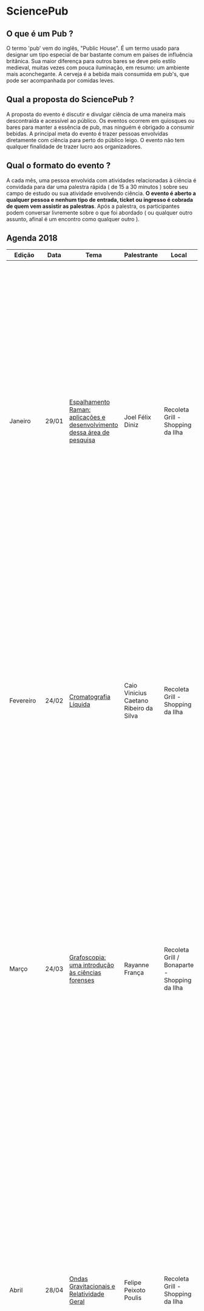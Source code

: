 # SciencePub


## O que é um Pub ?

O termo 'pub' vem do inglês, "Public House". É um termo usado para designar um tipo especial de bar bastante comum em países de influência britânica.
Sua maior diferença para outros bares se deve pelo estilo medieval, muitas vezes com pouca iluminação, em resumo: um ambiente mais aconchegante. A cerveja é a bebida mais consumida em pub's, que pode ser acompanhada por comidas leves.

## Qual a proposta do SciencePub ?

A proposta do evento é discutir e divulgar ciência de uma maneira mais descontraída e acessível ao público. Os eventos ocorrem em quiosques ou bares para manter a essência de pub, mas ninguém é obrigado a consumir bebidas. A principal meta do evento é trazer pessoas envolvidas diretamente com ciência para perto do público leigo. O evento não tem qualquer finalidade de trazer lucro aos organizadores.

## Qual o formato do evento ?

A cada mês, uma pessoa envolvida com atividades relacionadas à ciência é convidada para dar uma palestra rápida ( de 15 a 30 minutos ) sobre seu campo de estudo ou sua atividade envolvendo ciência. **O evento é aberto a qualquer pessoa e nenhum tipo de entrada, ticket ou ingresso é cobrada de quem vem assistir as palestras**. Após a palestra, os participantes podem conversar livremente sobre o que foi abordado ( ou qualquer outro assunto, afinal é um encontro como qualquer outro ).

## Agenda 2018

| Edição    | Data   |          Tema            |     Palestrante   | Local                  | Descrição |
|-----------|--------|--------------------------|-------------------|------------------------|-----------|
| Janeiro   | 29/01  | [Espalhamento Raman: aplicações e desenvolvimento dessa área de pesquisa](banners/banner_janeiro.jpg) | Joel Félix Diniz | Recoleta Grill - Shopping da Ilha | O SciencePub retorna para sua primeira edição em 2018. Nosso convidado de janeiro é  Joel Félix Diniz que irá falar sobre Espalhamento Raman: aplicações e desenvolvimento dessa área de pesquisa. Joel Félix Diniz é graduado em Física pela Universidade Federal Do Maranhão onde atualmente cursa mestrado em Física e participa do Laboratório de Espectroscopia Vibracional e Impedância (LEVI).  Envolveu-se com o tema da área experimental durante dois anos de sua graduação e continuou se especializando em Espalhamento Raman. Participe conosco ! |
| Fevereiro | 24/02  | [Cromatografia Líquida](banners/banner_fevereiro.png) | Caio Vinicius Caetano Ribeiro da Silva |Recoleta Grill - Shopping da Ilha| O SciencePub de fevereiro se volta para a Química. Nesta edição o nosso convidado, Caio Vinicius, irá nos apresentar ao tema da Cromatografia Líquida falando sobre pesquisas na área e aplicações. Caio Vinicius Caetano Ribeiro da Silva é graduado em Química pela Universidade Federal do Maranhão. Atualmente é mestrando em Química pela mesma instituição onde continua a desenvolver pesquisas. Participe conosco !!          |
| Março     | 24/03  | [Grafoscopia: uma introdução às ciências forenses](banners/banner_marco.png) | Rayanne França |Recoleta Grill / Bonaparte - Shopping da Ilha | Em clima de CSI, neste mês de março o SciencePub recebe Rayanne França para um bate-papo sobre grafoscopia e outros campos de estudo da ciência forense. A Grafoscopia, juntamente com demais ramos da Ciência Forense usam ciência para investigações criminais. Rayanne França é graduada em Física pela Universidade Federal do Maranhão e tem especialização em Perícia Criminal e Ciências Forenses pelo Instituto de Pós-graduação. Atualmente trabalha e faz pesquisas na área de balística e grafoscopia. Não perca !!
| Abril     | 28/04  | [Ondas Gravitacionais e Relatividade Geral](banners/banner_abril.jpg)  | Felipe Peixoto Poulis | Recoleta Grill - Shopping da Ilha  |  Olá, amantes da ciência !! O SciencePub de abril está chegando. Nesta edição o SciencePub traz Felipe Peixoto Poulis para nos dar um panorama sobre grandes temas da física: Ondas gravitacionais e Relatividade Geral. Uma grande oportunidade para saber o que está acontecendo nas fronteiras da física. Felipe Peixoto Poulis é Doutor em Física pelo Centro Brasileiro de Pesquisas Físicas e Pós-doutor em Física pela Universidade Federal do Maranhão. Atualmente é professor do Bacharelado Interdisciplinar em Ciência e Tecnologia da UFMA. Seus principais temas de pesquisa são gravitação e cosmologia. |
| Maio      | 26/05  | [Astrofotografia](banner_maio.jpg)  | Tavares Jr. |  Cidade Velha Pub  | Olá amantes da ciência ! O SciencePub de maio traz como tema a Astrofotografia ! Nosso convidado é o Prof. Tavares Júnior, entusiasta de astronomia e com vários anos dedicados à fotografia, tendo fotos suas publicadas em diversos jornais e sites de notícias, participado de exposições e ministrado workshops sobre fotografia. Tavares Júnior foi vencedor em 2013 do concurso cultural de fotografia "Da praia à ladeira - Olhares sobre São Luís". Além de fotógrafo, Tavares é formado em Economia e possui mestrado em Energia e Ambiente, ambos pela Universidade Federal do Maranhão. O SciencePub ocorrerá no sábado, dia 26, a partir das 19hs no Cidade Velha Pub - centro histórico de São Luís. Venha e participe conosco de mais um grande encontro sobre ciência ! |
| Junho     | 29/06  | A definir  | Joelson Reis Prado |  A definir  | A definir |
| Julho     | 27/07  |                          |                   |                        |           |
| Agosto    | 18/08  |                          |                   |                        |           |
| Setembro  | 22/09  |                          |                   |                        |           |
| Outubro   | 20/10  |                          |                   |                        |           |
| Novembro  | 17/11  |                          |                   |                        |           |
| Dezembro  | 15/12  |                          |                   |                        |           |
